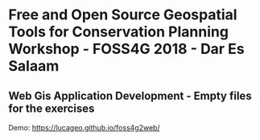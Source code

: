 # Free and Open Source Geospatial Tools for Conservation Planning Workshop - FOSS4G 2018 - Dar Es Salaam

## Web Gis Application Development - Empty files for the exercises

Demo: https://lucageo.github.io/foss4g2web/
